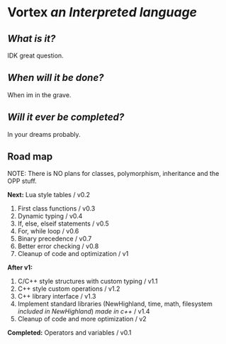 # Vortex *an Interpreted language*

## *What is it?*

IDK great question.

## *When will it be done?*

When im in the grave.

## *Will it ever be completed?*

In your dreams probably.

## Road map

NOTE: There is NO plans for classes, polymorphism, inheritance and the OPP stuff.

**Next:** Lua style tables / v0.2

1. First class functions / v0.3
2. Dynamic typing / v0.4
3. If, else, elseif statements / v0.5
4. For, while loop / v0.6
5. Binary precedence / v0.7
6. Better error checking / v0.8
7. Cleanup of code and optimization / v1

**After v1:**

1. C/C++ style structures with custom typing / v1.1
2. C++ style custom operations / v1.2
3. C++ library interface / v1.3
4. Implement standard libraries (NewHighland, time, math, filesystem *included in NewHighland*) *made in c++* / v1.4
5. Cleanup of code and more optimization / v2

**Completed:** Operators and variables / v0.1
